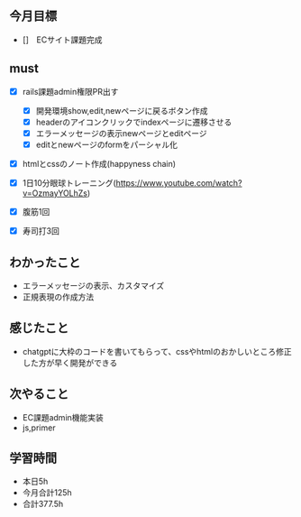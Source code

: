 
## 今月目標
- []　ECサイト課題完成 


## must
- [x] rails課題admin権限PR出す
  - [x] 開発環境show,edit,newページに戻るボタン作成
  - [x] headerのアイコンクリックでindexページに遷移させる
  - [x] エラーメッセージの表示newページとeditページ
  - [x] editとnewページのformをパーシャル化
- [x] htmlとcssのノート作成(happyness chain)
  
- [x] 1日10分眼球トレーニング(https://www.youtube.com/watch?v=OzmayYOLhZs)
- [x] 腹筋1回
- [x] 寿司打3回

## わかったこと
- エラーメッセージの表示、カスタマイズ
- 正規表現の作成方法


## 感じたこと
- chatgptに大枠のコードを書いてもらって、cssやhtmlのおかしいところ修正した方が早く開発ができる
  


  

## 次やること
  - EC課題admin機能実装
  - js,primer

  

 

## 学習時間
  - 本日5h
  - 今月合計125h
  - 合計377.5h
